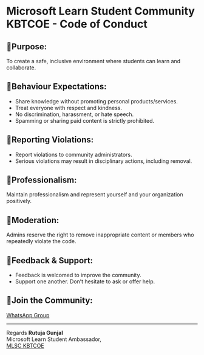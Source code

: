 # Microsoft Learn Student Community KBTCOE - Code of Conduct

## 📍Purpose:
To create a safe, inclusive environment where students can learn and collaborate.

## 📍Behaviour Expectations:
- Share knowledge without promoting personal products/services.
- Treat everyone with respect and kindness.
- No discrimination, harassment, or hate speech.
- Spamming or sharing paid content is strictly prohibited.

## 📍Reporting Violations:
- Report violations to community administrators.
- Serious violations may result in disciplinary actions, including removal.

## 📍Professionalism:
Maintain professionalism and represent yourself and your organization positively.

## 📍Moderation:
Admins reserve the right to remove inappropriate content or members who repeatedly violate the code.

## 📍Feedback & Support:
- Feedback is welcomed to improve the community.
- Support one another. Don’t hesitate to ask or offer help.

## 📍Join the Community:
[WhatsApp Group](https://chat.whatsapp.com/L7aES0X1K3tCdgjWHXfqM3)

---
Regards
**Rutuja Gunjal**  
Microsoft Learn Student Ambassador,  
[MLSC KBTCOE](https://linktr.ee/mlsc_kbtcoe)
